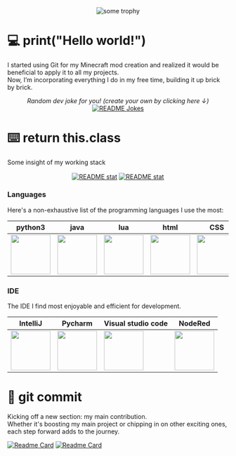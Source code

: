 <div align="center">
<a><img align="center" src="https://github-profile-trophy.vercel.app/?username=EagleOfFire&theme=monokai&rank=SSS,SS,S,AAA,AA,A,B,C&no-frame=true" alt="some trophy"></a>
</div>


# :computer: print("Hello world!")

I started using Git for my Minecraft mod creation and realized it would be beneficial to apply it to all my projects.\
Now, I’m incorporating everything I do in my free time, building it up brick by brick.

<div align="center">
<i>Random dev joke for you! (create your own by clicking here ↓)</i><br>
<a href="https://readme-jokes.vercel.app"><img align="center" src="https://readme-jokes.vercel.app/api?bgColor=%23073b4c&textColor=%2306d6a0&aColor=%2306d6a0&borderColor=%2306d6a0" alt="README Jokes"></a>
</div>

# :keyboard: return this.class

Some insight of my working stack

<div align="center">
<a href="https://github-readme-stats.vercel.app/api"><img align="center" src="https://github-readme-stats.vercel.app/api?username=EagleOfFire&show_icons=true&theme=codeSTACKr" alt="README stat"></a>
<a href="https://github-readme-stats.vercel.app/api"><img align="center" src="https://github-readme-stats.vercel.app/api/top-langs/?username=EagleOfFire&hide=Cmake,MakeFile&theme=codeSTACKr" alt="README stat"></a>
</div>

### Languages

Here's a non-exhaustive list of the programming languages I use the most:

<div align="center">

| python3 | java | lua | html | CSS | javascript | VBA |
|---------|------|-----|------|-----|------------|-----|
|<a><img align="center" style='height: 90px;' src="https://s3.dualstack.us-east-2.amazonaws.com/pythondotorg-assets/media/files/python-logo-only.svg"></a>|<a><img align="center" style='height: 90px;' src="https://www.vectorlogo.zone/logos/java/java-vertical.svg"></a>|<a><img align="center" style='height: 90px;' src="https://www.vectorlogo.zone/logos/lua/lua-official.svg"></a>|<a><img align="center" style='height: 90px;' src="https://www.vectorlogo.zone/logos/w3_html5/w3_html5-icon.svg"></a>|<a><img align="center" style='height: 90px;' src="https://www.vectorlogo.zone/logos/w3_css/w3_css-icon.svg"></a>|<a><img align="center" style='height: 90px;' src="https://upload.wikimedia.org/wikipedia/commons/9/99/Unofficial_JavaScript_logo_2.svg"></a>|<a><img align="center" style='height: 90px;' src="https://www.vectorlogo.zone/logos/microsoft_vb/microsoft_vb-icon.svg"></a>|

</div>

### IDE

The IDE I find most enjoyable and efficient for development.

<div align="center">
 
| IntelliJ | Pycharm | Visual studio code | NodeRed |
|----------|---------|--------------------|---------|
|<a><img align="center" style='height: 90px;' src="https://upload.wikimedia.org/wikipedia/commons/9/9c/IntelliJ_IDEA_Icon.svg"></a>|<a><img align="center" style='height: 90px;' src="https://upload.wikimedia.org/wikipedia/commons/1/1d/PyCharm_Icon.svg"></a>|<a><img align="center" style='height: 90px;' src="https://www.vectorlogo.zone/logos/visualstudio_code/visualstudio_code-ar21.svg"></a>|<a><img align="center" style='height: 90px;' src="https://nodered.org/about/resources/media/node-red-hexagon.svg"></a>|

</div>

 # :floppy_disk: git commit

Kicking off a new section: my main contribution. \
Whether it's boosting my main project or chipping in on other exciting ones, each step forward adds to the journey.

[![Readme Card](https://github-readme-stats.vercel.app/api/pin/?username=Eagleoffire&repo=LeetCode&theme=codeSTACKr)](https://github.com/EagleOfFire/LeetCode)
[![Readme Card](https://github-readme-stats.vercel.app/api/pin/?username=EagleOfFire&repo=ROS-voies-ninja-1.20.1&theme=codeSTACKr)](https://github.com/EagleOfFire/ROS-voies-ninja-1.20.1)
